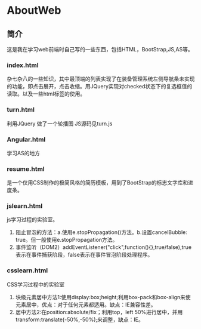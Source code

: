 # AboutWeb #
## 简介 ##
这是我在学习web前端时自己写的一些东西，包括HTML，BootStrap,JS,AS等。
### index.html ###
杂七杂八的一些知识，其中最顶端的列表实现了在装备管理系统左侧导航条未实现的功能，即点击展开，点击收缩。用JQuery实现对checked状态下的复选框值的读取。以及一些html标签的使用。
### turn.html ###
利用JQuery 做了一个轮播图 JS源码见turn.js
### Angular.html ###
学习AS的地方
### resume.html ###
是一个仅用CSS制作的极简风格的简历模板，用到了BootStrap的标志文字库和进度条。
### jslearn.html ###
js学习过程的实验室。</br>
1. 阻止冒泡的方法：a.使用e.stopPropagation()方法。b.设置cancelBubble: true。但一般使用e.stopPropagation方法。</br>
2. 事件监听（DOM2）addEventListener("click",function(){},true/false),true表示在事件捕获阶段，false表示在事件冒泡阶段处理程序。
### csslearn.html ###
CSS学习过程中的实验室</br>
1. 块级元素居中方法1:使用display:box;height;利用box-pack和box-align来使元素居中，优点：对于任何元素都适用。缺点：IE兼容性差。</br>
2. 居中方法2:在position:absolute/fix；利用top，left 50%进行居中，并用transform:translate(-50%,-50%);来调整，缺点：IE。
